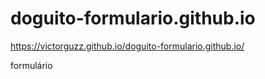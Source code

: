 # doguito-formulario.github.io

https://victorguzz.github.io/doguito-formulario.github.io/

formulário
